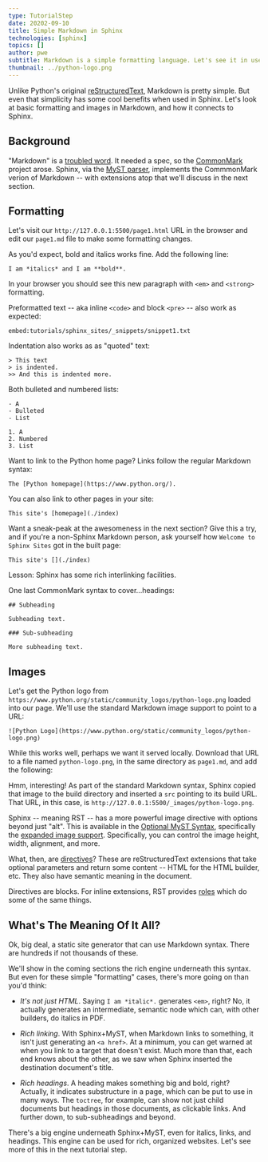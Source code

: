 ```yaml
---
type: TutorialStep
date: 20202-09-10
title: Simple Markdown in Sphinx
technologies: [sphinx]
topics: []
author: pwe
subtitle: Markdown is a simple formatting language. Let's see it in use in Sphinx.
thumbnail: ../python-logo.png
---
```


Unlike Python's original [reStructuredText](https://docutils.sourceforge.io/rst.html), Markdown is pretty simple.
But even that simplicity has some cool benefits when used in Sphinx.
Let's look at basic formatting and images in Markdown, and how it connects to Sphinx.

## Background

"Markdown" is a [troubled word](https://arstechnica.com/information-technology/2014/10/markdown-throwdown-what-happens-when-foss-software-gets-corporate-backing/).
It needed a spec, so the [CommonMark](https://commonmark.org) project arose.
Sphinx, via the [MyST parser](https://myst-parser.readthedocs.io/en/latest/), implements the CommmonMark verion of Markdown -- with extensions atop that we'll discuss in the next section.

## Formatting

Let's visit our `http://127.0.0.1:5500/page1.html` URL in the browser and edit our `page1.md` file to make some formatting changes.

As you'd expect, bold and italics works fine. Add the following line:

```
I am *italics* and I am **bold**.
``` 

In your browser you should see this new paragraph with `<em>` and `<strong>` formatting.

Preformatted text -- aka inline `<code>` and block `<pre>` -- also work as expected:

`embed:tutorials/sphinx_sites/_snippets/snippet1.txt`

Indentation also works as as "quoted" text:

```
> This text
> is indented.
>> And this is indented more.
```

Both bulleted and numbered lists:

```
- A
- Bulleted
- List

1. A
2. Numbered
3. List
```

Want to link to the Python home page?
Links follow the regular Markdown syntax:

```
The [Python homepage](https://www.python.org/).
```

You can also link to other pages in your site:

```
This site's [homepage](./index)
```

Want a sneak-peak at the awesomeness in the next section?
Give this a try, and if you're a non-Sphinx Markdown person, ask yourself how `Welcome to Sphinx Sites` got in the built page:

```
This site's [](./index)
```

Lesson: Sphinx has some rich interlinking facilities.

One last CommonMark syntax to cover...headings:

```
## Subheading

Subheading text.

### Sub-subheading

More subheading text.
```

## Images

Let's get the Python logo from `https://www.python.org/static/community_logos/python-logo.png` loaded into our page.
We'll use the standard Markdown image support to point to a URL:

```
![Python Logo](https://www.python.org/static/community_logos/python-logo.png)
```

While this works well, perhaps we want it served locally.
Download that URL to a file named `python-logo.png`, in the same directory as `page1.md`, and add the following:

Hmm, interesting!
As part of the standard Markdown syntax, Sphinx copied that image to the build directory and inserted a `src` pointing to its build URL.
That URL, in this case, is `http://127.0.0.1:5500/_images/python-logo.png`.

Sphinx -- meaning RST -- has a more powerful image directive with options beyond just "alt".
This is available in the [Optional MyST Syntax](https://myst-parser.readthedocs.io/en/latest/using/syntax-optional.html), specifically the [expanded image support](https://myst-parser.readthedocs.io/en/latest/using/syntax-optional.html#syntax-images).
Specifically, you can control the image height, width, alignment, and more.

What, then, are [directives](https://www.sphinx-doc.org/en/master/usage/restructuredtext/directives.html)?
These are reStructuredText extensions that take optional parameters and return some content -- HTML for the HTML builder, etc.
They also have semantic meaning in the document.

Directives are blocks.
For inline extensions, RST provides [roles](https://www.sphinx-doc.org/en/master/usage/restructuredtext/roles.html) which do some of the same things.

## What's The Meaning Of It All?

Ok, big deal, a static site generator that can use Markdown syntax.
There are hundreds if not thousands of these.

We'll show in the coming sections the rich engine underneath this syntax.
But even for these simple "formatting" cases, there's more going on than you'd think:

- *It's not just HTML*. Saying `I am *italic*.` generates `<em>`, right?
No, it actually generates an intermediate, semantic node which can, with other builders, do italics in PDF.

- *Rich linking*. With Sphinx+MyST, when Markdown links to something, it isn't just generating an `<a href>`. 
At a minimum, you can get warned at when you link to a target that doesn't exist.
Much more than that, each end knows about the other, as we saw when Sphinx inserted the destination document's title.

- *Rich headings*. A heading makes something big and bold, right?
Actually, it indicates substructure in a page, which can be put to use in many ways.
The `toctree`, for example, can show not just child documents but headings in those documents, as clickable links.
And further down, to sub-subheadings and beyond.

There's a big engine underneath Sphinx+MyST, even for italics, links, and headings.
This engine can be used for rich, organized websites.
Let's see more of this in the next tutorial step.
